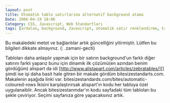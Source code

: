 ```yaml
---
layout: post
title: Otomatik tablo satırlarına alternatif background atama
Date: 2006-04-19 18:06
Category: CSS, Javascript, Web Standartları
tags: [ardalan, background, Javascript, otomatik satır renklendirme, table, zebra tablolar]
---
```


Bu makaledeki metot ve bağlantılar artık güncelliğini yitirmiştir. Lütfen bu bilgileri dikkate almayınız.
{: .zamani-gecti}

Tabloları daha anlaşılır yapmak için bir satırın background'un farklı
diğer satırını farklı yaparız bunu için dinamik ilk çözümü(en azından
benim gördüğüm) alispart da idi
[http://www.alistapart.com/articles/zebratables/][]  şimdi
ise işi daha basit hale gitren bir makale gördüm
bitesizestandarts.com. Makalenin aşağıda linki var.
bitesizestandards.com/bites/automatic-coloured-rows İkisini
karşılaştırırsak alispart'ın kodu her tabloya özel uygulanaiblir. Ancak
bitesizestanmdar'ın kodu sayfadaki tüm tabloları bu şekle çeviriyor.
Seçimi sayfanıza göre yapacaksınız artık.

  [http://www.alistapart.com/articles/zebratables/]: http://www.alistapart.com/articles/zebratables/
